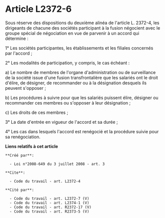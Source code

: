 # Article L2372-6

Sous réserve des dispositions du deuxième alinéa de l'article L. 2372-4, les dirigeants de chacune des sociétés participant à
la fusion négocient avec le groupe spécial de négociation en vue de parvenir à un accord qui détermine : 

1° Les sociétés participantes, les établissements et les filiales concernés par l'accord ; 

2° Les modalités de participation, y compris, le cas échéant : 

a) Le nombre de membres de l'organe d'administration ou de surveillance de la société issue d'une fusion transfrontalière que
les salariés ont le droit d'élire, de désigner, de recommander ou à la désignation desquels ils peuvent s'opposer ; 

b) Les procédures à suivre pour que les salariés puissent élire, désigner ou recommander ces membres ou s'opposer à leur
désignation ; 

c) Les droits de ces membres ; 

3° La date d'entrée en vigueur de l'accord et sa durée ; 

4° Les cas dans lesquels l'accord est renégocié et la procédure suivie pour sa renégociation.

**Liens relatifs à cet article**

	**Créé par**:

	  - Loi n°2008-649 du 3 juillet 2008 - art. 3

	**Cite**:

	  - Code du travail - art. L2372-4

	**Cité par**:

	  - Code du travail - art. L2372-7 (V)
	  - Code du travail - art. L2374-1 (V)
	  - Code du travail - art. R2372-17 (V)
	  - Code du travail - art. R2373-5 (V)
